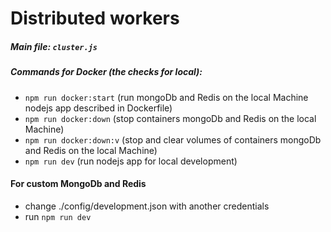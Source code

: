 # Distributed workers

##### Main file: ```cluster.js```

##### Commands for Docker (the checks for local):
* ```npm run docker:start``` (run mongoDb and Redis on the local Machine nodejs app described in Dockerfile)
* ```npm run docker:down``` (stop containers mongoDb and Redis on the local Machine)
* ```npm run docker:down:v``` (stop and clear volumes of containers mongoDb and Redis on the local Machine)
* ```npm run dev``` (run nodejs app for local development)

#### For custom MongoDb and Redis 
* change ./config/development.json with another credentials
* run ```npm run dev```
